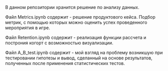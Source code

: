 ﻿
В данном репозитории хранится решение по анализу данных.

Файл Metrics.ipynb содержит - решение продуктового кейса. Подбор метрик, с помощью которых можно оценить успех проведенного мероприятия в игре.

Файл Retention.ipynb содержит - реализация функции рассчета и построния когорт с возможностью визуализации.

Файл A_B_test.ipynb содержит - мой взгляд на проблему возникшую при тестировании гипотезы и вывод, сделанный на основе результатов, полученных после применения статистических тестов.